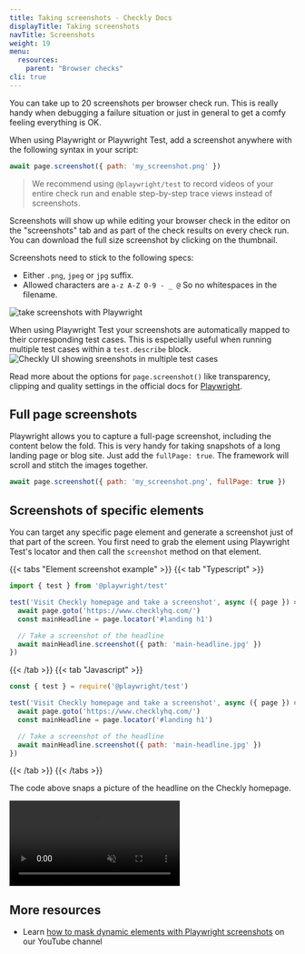 ```yaml
---
title: Taking screenshots - Checkly Docs
displayTitle: Taking screenshots
navTitle: Screenshots
weight: 19
menu:
  resources:
    parent: "Browser checks"
cli: true
---
```


You can take up to 20 screenshots per browser check run. This is really handy when debugging a failure situation or just
in general to get a comfy feeling everything is OK.  

When using Playwright or Playwright Test, add a screenshot anywhere with the following syntax in your script:

```js
await page.screenshot({ path: 'my_screenshot.png' })
```

> We recommend using `@playwright/test` to record videos of your entire check run and enable step-by-step trace views instead of screenshots.

Screenshots will show up while editing your browser check in the editor on the "screenshots" tab and as part of the 
check results on every check run. You can download the full size screenshot by clicking on the thumbnail.

Screenshots need to stick to the following specs:

- Either `.png`, `jpeg` or `jpg` suffix.
- Allowed characters are `a-z A-Z 0-9 - _ @` So no whitespaces in the filename.

![take screenshots with Playwright](/docs/images/browser-checks/screenshots.png)

When using Playwright Test your screenshots are automatically mapped to their corresponding test cases. This is especially useful when running multiple test cases within a `test.describe` block.
<img class="screenshot-partial" alt="Checkly UI showing sreenshots in multiple test cases" src="/docs/images/browser-checks/screenshots-describe.png"/>

Read more about the options for `page.screenshot()` like transparency, clipping and quality settings in the official docs for [Playwright](https://playwright.dev/docs/screenshots).

## Full page screenshots

Playwright allows you to capture a full-page screenshot, including the content below the fold. This is very handy for taking
snapshots of a long landing page or blog site. Just add the `fullPage: true`. The framework will scroll and stitch the images together.

```js
await page.screenshot({ path: 'my_screenshot.png', fullPage: true })
```

## Screenshots of specific elements

You can target any specific page element and generate a screenshot just of that part of the screen. You first need to grab the element using Playwright Test's locator and then call the `screenshot` method on that element.

{{< tabs "Element screenshot example" >}}
{{< tab "Typescript" >}}
```ts {title="element-screenshot.spec.ts"}
import { test } from '@playwright/test'

test('Visit Checkly homepage and take a screenshot', async ({ page }) => {
  await page.goto('https://www.checklyhq.com/')
  const mainHeadline = page.locator('#landing h1')

  // Take a screenshot of the headline
  await mainHeadline.screenshot({ path: 'main-headline.jpg' })
})
```
{{< /tab >}}
{{< tab "Javascript" >}}
```js {title="element-screenshot.spec.js"}
const { test } = require('@playwright/test')

test('Visit Checkly homepage and take a screenshot', async ({ page }) => {
  await page.goto('https://www.checklyhq.com/')
  const mainHeadline = page.locator('#landing h1')

  // Take a screenshot of the headline
  await mainHeadline.screenshot({ path: 'main-headline.jpg' })
})
```
{{< /tab >}}
{{< /tabs >}}

The code above snaps a picture of the headline on the Checkly homepage.

<video alt="Taking a screenshot of Checkly's headline" autoplay loop muted src="/docs/images/browser-checks/screenshots-element.mp4"></video>

## More resources

- Learn [how to mask dynamic elements with Playwright screenshots](https://www.youtube.com/watch?v=f_u8PZvmYUo) on our YouTube channel
